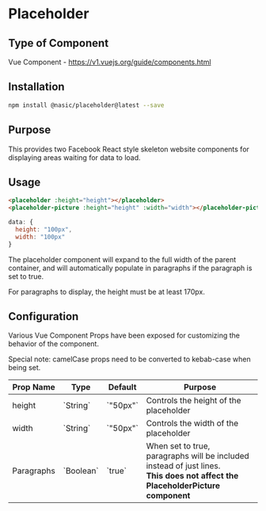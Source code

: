 # Placeholder

## Type of Component

Vue Component - https://v1.vuejs.org/guide/components.html

## Installation

```bash
npm install @nasic/placeholder@latest --save
```

## Purpose

This provides two Facebook React style skeleton website components for displaying areas waiting for data to load.

## Usage

```html
<placeholder :height="height"></placeholder>
<placeholder-picture :height="height" :width="width"></placeholder-picture>
```

```javascript
data: {
  height: "100px",
  width: "100px"
}
```

The placeholder component will expand to the full width of the parent container, and will automatically populate in paragraphs if the paragraph is set to true.

For paragraphs to display, the height must be at least 170px.

## Configuration

Various Vue Component Props have been exposed for customizing the behavior of the component.

Special note: camelCase props need to be converted to kebab-case when being set.

<table>
    <thead>
        <tr>
            <th>Prop Name</th>
            <th>Type</th>
            <th>Default</th>
            <th>Purpose</th>
        </tr>
    </thead>
    <tbody>
        <tr>
            <td>height</td>
            <td>`String`</td>
            <td>`"50px"`</td>
            <td>Controls the height of the placeholder</td>
        </tr>
        <tr>
            <td>width</td>
            <td>`String`</td>
            <td>`"50px"`</td>
            <td>Controls the width of the placeholder</td>
        </tr>
        <tr>
            <td>Paragraphs</td>
            <td>`Boolean`</td>
            <td>`true`</td>
            <td>When set to true, paragraphs will be included instead of just lines.<br><b>This does not affect the PlaceholderPicture component</b></td>
        </tr>
    </tbody>
</table>
